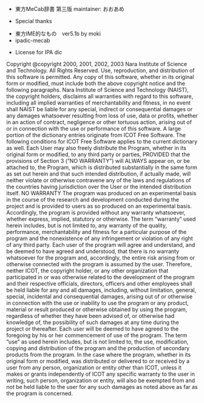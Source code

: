 * 東方MeCab辞書 第三版
maintainer: おおあめ

* Special thanks
- 東方IME的なもの　ver5.1b by moki
- ipadic-mecab

* License for IPA dic

Copyright @copyright 2000, 2001, 2002, 2003 Nara Institute of Science and Technology.
All Rights Reserved.
Use, reproduction, and distribution of this software is permitted. Any copy of this software, whether in
its original form or modified, must include both the above copyright notice and the following paragraphs.
Nara Institute of Science and Technology (NAIST), the copyright holders, disclaims all warranties with
regard to this software, including all implied warranties of merchantability and fitness, in no event shall
NAIST be liable for any special, indirect or consequential damages or any damages whatsoever resulting
from loss of use, data or profits, whether in an action of contract, negligence or other tortuous action, arising
out of or in connection with the use or performance of this software.
A large portion of the dictionary entries originate from ICOT Free Software. The following conditions for
ICOT Free Software applies to the current dictionary as well.
Each User may also freely distribute the Program, whether in its original form or modified, to any third
party or parties, PROVIDED that the provisions of Section 3 (”NO WARRANTY”) will ALWAYS appear
on, or be attached to, the Program, which is distributed substantially in the same form as set out herein
and that such intended distribution, if actually made, will neither violate or otherwise contravene any of the
laws and regulations of the countries having jurisdiction over the User or the intended distribution itself.
NO WARRANTY
The program was produced on an experimental basis in the course of the research and development
conducted during the project and is provided to users as so produced on an experimental basis. Accordingly,
the program is provided without any warranty whatsoever, whether express, implied, statutory or otherwise.
The term ”warranty” used herein includes, but is not limited to, any warranty of the quality, performance,
merchantability and fitness for a particular purpose of the program and the nonexistence of any infringement
or violation of any right of any third party.
Each user of the program will agree and understand, and be deemed to have agreed and understood, that
there is no warranty whatsoever for the program and, accordingly, the entire risk arising from or otherwise
connected with the program is assumed by the user.
Therefore, neither ICOT, the copyright holder, or any other organization that participated in or was
otherwise related to the development of the program and their respective officials, directors, officers and
other employees shall be held liable for any and all damages, including, without limitation, general, special,
incidental and consequential damages, arising out of or otherwise in connection with the use or inability to
use the program or any product, material or result produced or otherwise obtained by using the program,
regardless of whether they have been advised of, or otherwise had knowledge of, the possibility of such
damages at any time during the project or thereafter. Each user will be deemed to have agreed to the
foregoing by his or her commencement of use of the program. The term ”use” as used herein includes,
but is not limited to, the use, modification, copying and distribution of the program and the production of
secondary products from the program.
In the case where the program, whether in its original form or modified, was distributed or delivered to
or received by a user from any person, organization or entity other than ICOT, unless it makes or grants
independently of ICOT any specific warranty to the user in writing, such person, organization or entity, will
also be exempted from and not be held liable to the user for any such damages as noted above as far as the
program is concerned.